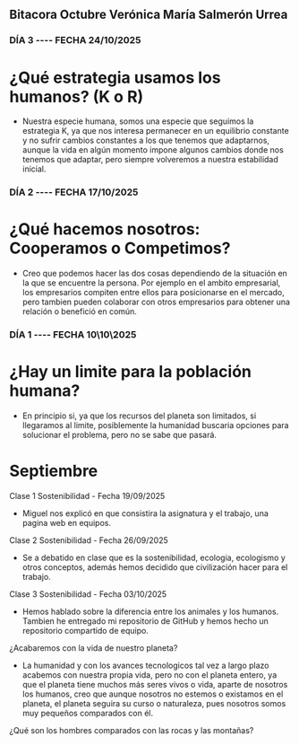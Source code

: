 ## Bitacora Octubre   Verónica María Salmerón Urrea

### DÍA 3   ----   FECHA 24/10/2025

# ¿Qué estrategia usamos los humanos? (K o R)

- Nuestra especie humana, somos una especie que seguimos la estrategia K, ya que nos interesa permanecer en un equilibrio constante y no sufrir cambios constantes a los que tenemos que adaptarnos, aunque la vida en algún momento impone algunos cambios donde nos tenemos que adaptar, pero siempre volveremos a nuestra estabilidad inicial.



### DÍA 2   ----   FECHA 17/10/2025

# ¿Qué hacemos nosotros: Cooperamos o Competimos?

- Creo que podemos hacer las dos cosas dependiendo de la situación en la que se encuentre la persona.
Por ejemplo en el ambito empresarial, los empresarios compiten entre ellos para posicionarse en el mercado, pero tambien pueden colaborar con otros empresarios para obtener una relación o benefició en común.



### DÍA 1   ----   FECHA 10\10\2025

# ¿Hay un limite para la población humana?
- En principio si, ya que los recursos del planeta son limitados, si llegaramos al limite, posiblemente la humanidad buscaria opciones para solucionar el problema, pero no se sabe que pasará.




# Septiembre

Clase 1 Sostenibilidad - Fecha 19/09/2025
- Miguel nos explicó en que consistira la asignatura y el trabajo, una pagina web en equipos.


Clase 2 Sostenibilidad - Fecha 26/09/2025

- Se a debatido en clase que es la sostenibilidad, ecologia, ecologismo y otros conceptos, además hemos decidido que civilización hacer para el trabajo.


Clase 3 Sostenibilidad - Fecha 03/10/2025

- Hemos hablado sobre la diferencia entre los animales y los humanos. Tambien he entregado mi repositorio de GitHub y hemos hecho un repositorio compartido de equipo.


¿Acabaremos con la vida de nuestro planeta?

- La humanidad y con los avances tecnologicos tal vez a largo plazo acabemos con nuestra propia vida, pero no con el planeta entero, ya que el planeta tiene muchos más seres vivos o vida, aparte de nosotros los humanos, creo que aunque nosotros no estemos o existamos en el planeta, el planeta seguira su curso o naturaleza, pues nosotros somos muy pequeños comparados con él.

¿Qué son los hombres comparados con las rocas y las montañas?


